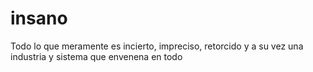 # insano
Todo lo que meramente es incierto, impreciso, retorcido y a su vez una industria y sistema que envenena en todo
